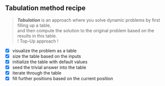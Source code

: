 ## Tabulation method recipe

> ***Tabulation*** is an approach where you solve dynamic problems by first filling up a table, </br>
> and then compute the solution to the original problem based on the results in this table. </br>
> ! Top-Up approach !

- [x] visualize the problem as a table
- [x] size the table based on the inputs
- [x] initialize the table with default values
- [x] seed the trivial answer into the table
- [x] iterate through the table
- [x] fill further positions based on the current position
